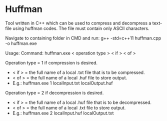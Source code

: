 # Huffman
Tool written in C++ which can be used to compress and decompress a text-file using huffman codes.
The file must contain only ASCII characters.

Navigate to containing folder in CMD and run:
g++ -std=c++11 huffman.cpp -o huffman.exe

Usage:
Command: huffman.exe < operation type > < if > < of >

Operation type = 1 if compression is desired.
- < if > = the full name of a local .txt file that is to be compressed.
- < of > = the full name of a local .huf file to store output.
- E.g.: huffman.exe 1 localInput.txt localOutput.huf

Operation type = 2 if decompression is desired.
- < if > = the full name of a local .huf file that is to be decompressed.
- < of > = the full name of a local .txt file to store output.
- E.g.: huffman.exe 2 localInput.huf localOutput.txt
